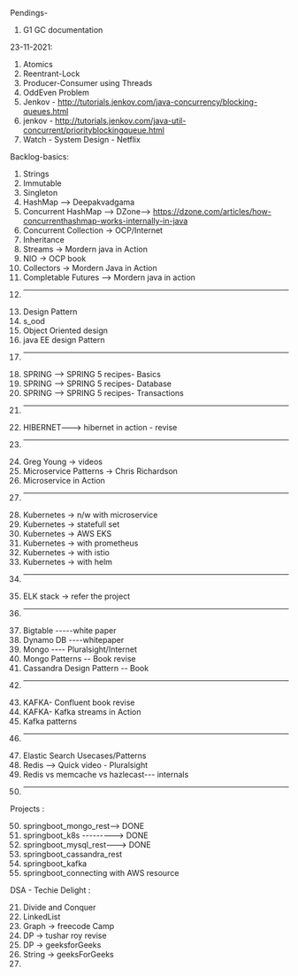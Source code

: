 Pendings-

1. G1 GC documentation

23-11-2021:

1. Atomics
2. Reentrant-Lock
3. Producer-Consumer using Threads
4. OddEven Problem
5. Jenkov - http://tutorials.jenkov.com/java-concurrency/blocking-queues.html
6. jenkov - http://tutorials.jenkov.com/java-util-concurrent/priorityblockingqueue.html
7. Watch - System Design - Netflix

Backlog-basics:

1. Strings
2. Immutable
3. Singleton
4. HashMap --> Deepakvadgama
5. Concurrent HashMap --> DZone--> https://dzone.com/articles/how-concurrenthashmap-works-internally-in-java
6. Concurrent Collection -> OCP/Internet
7. Inheritance
8. Streams -> Mordern java in Action
9. NIO -> OCP book
10. Collectors -> Mordern Java in Action
11. Completable Futures --> Mordern java in action
12. ---------------------------------------------------------
13. Design Pattern
14. s_ood
15. Object Oriented design
16. java EE design Pattern
17. --------------------------------------------------------
18. SPRING --> SPRING 5 recipes- Basics
19. SPRING --> SPRING 5 recipes- Database
20. SPRING --> SPRING 5 recipes- Transactions
21. --------------------------------------------------------
22. HIBERNET---> hibernet in action - revise
23. --------------------------------------------------------
24. Greg Young -> videos
25. Microservice Patterns -> Chris Richardson
26. Microservice in Action
27. ----------------------------------------------------------
28. Kubernetes -> n/w with microservice
29. Kubernetes -> statefull set
30. Kubernetes -> AWS EKS
31. Kubernetes -> with prometheus
32. Kubernetes -> with istio
33. Kubernetes -> with helm
34. ---------------------------------------------------------
35. ELK stack -> refer the project
36. ---------------------------------------------------------
37. Bigtable -----white paper
38. Dynamo DB ----whitepaper
39. Mongo ---- Pluralsight/Internet
40. Mongo Patterns -- Book revise
41. Cassandra Design Pattern -- Book
42. --------------------------------------------------------
43. KAFKA- Confluent book revise
44. KAFKA- Kafka streams in Action
45. Kafka patterns
46. --------------------------------------------------------
47. Elastic Search Usecases/Patterns
48. Redis --> Quick video - Pluralsight
49. Redis vs memcache vs hazlecast--- internals
50. --------------------------------------------------------

Projects :

50. springboot_mongo_rest--> DONE
51. springboot_k8s ---------> DONE
52. springboot_mysql_rest---> DONE
53. springboot_cassandra_rest
54. springboot_kafka
55. springboot_connecting with AWS resource

DSA - Techie Delight :

21. Divide and Conquer
22. LinkedList
23. Graph -> freecode Camp
24. DP -> tushar roy revise
25. DP -> geeksforGeeks
26. String -> geeksForGeeks
27. 

